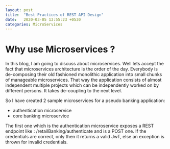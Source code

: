 ```yaml
---
layout: post
title:  "Best Practices of REST API Design"
date:   2020-03-05 13:55:23 +0530
categories: MicroServices
---
```


# Why use Microservices ?

In this blog, I am going to discuss about microservices. Well lets accept the fact that microservices architecture is the order of the day. Everybody is de-composing their old fashioned monolithic application into small chunks of manageable microservices.
That way the application consists of almost independent multiple projects which can be independently worked on by different persons. It takes de-coupling to the next level.

So I have created 2 sample microservices for a pseudo banking application:
* authentication microservice
* core banking microservice

The first one which is the authentication microservice exposes a REST endpoint like : /retailBanking/authenticate and is a POST one. If the credentials are correct, only then it returns a valid JwT, else an exception is thrown for invalid credentials. 

